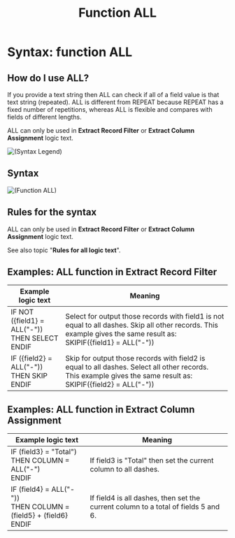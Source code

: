 ﻿---
layout: default
title: "Function ALL"
parent: Workbench Logic Text Syntax

nav_order: 1
---

# Syntax: function ALL

## How do I use ALL? 

If you provide a text string then ALL can check if all of a field value is that text string \(repeated\). ALL is different from REPEAT because REPEAT has a fixed number of repetitions, whereas ALL is flexible and compares with fields of different lengths.

ALL can only be used in **Extract Record Filter** or **Extract Column Assignment** logic text.

![(Syntax Legend)](../images/LTZZ_Syntax_legend.gif )

## Syntax 

![(Function ALL)](../images/LTSF_ALL_01.gif )

## Rules for the syntax 

ALL can only be used in **Extract Record Filter** or **Extract Column Assignment** logic text.

See also topic "**Rules for all logic text**".

## Examples: ALL function in Extract Record Filter 


|Example logic text|Meaning|
|------------------|-------|
|IF NOT ({field1} = ALL("-"))<br>THEN SELECT<br>ENDIF|Select for output those records with field1 is not equal to all dashes. Skip all other records. This example gives the same result as:<br>SKIPIF({field1} = ALL("-"))|
|IF ({field2} = ALL("-"))<br>THEN SKIP<br>ENDIF|Skip for output those records with field2 is equal to all dashes. Select all other records. This example gives the same result as:<br>SKIPIF({field2} = ALL("-"))|


## Examples: ALL function in Extract Column Assignment 

|Example logic text|Meaning|
|------------------|-------|
|IF (field3} = "Total")<br>THEN COLUMN = ALL("-")<br>ENDIF|If field3 is "Total" then set the current column to all dashes.|
|IF (field4} = ALL("-"))<br>THEN COLUMN = (field5} + (field6}<br>ENDIF|If field4 is all dashes, then set the current column to a total of fields 5 and 6.|

  



